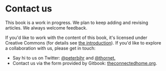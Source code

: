 # Contact us

This book is a work in progress. We plan to keep adding and revising articles. We always welcome feedback. 

If you'd like to work with the content of this book, it's licensed under Creative Commons (for details see [the introduction](README.md)). If you'd like to explore a collaboration with us, please get in touch:

* Say hi to us on Twitter: [@peterbihr](https://twitter.com/peterbihr) and [@thornet.](https://twitter.com/thornet)
* Contact us via the form provided by Gitbook: [theconnectedhome.org](http://theconnectedhome.org/).




